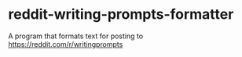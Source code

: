 # reddit-writing-prompts-formatter
A program that formats text for posting to https://reddit.com/r/writingprompts
